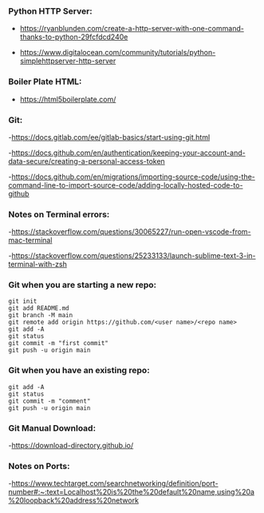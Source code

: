 




### Python HTTP Server:

- https://ryanblunden.com/create-a-http-server-with-one-command-thanks-to-python-29fcfdcd240e 

- https://www.digitalocean.com/community/tutorials/python-simplehttpserver-http-server 


### Boiler Plate HTML:

- https://html5boilerplate.com/ 





### Git:

-https://docs.gitlab.com/ee/gitlab-basics/start-using-git.html

-https://docs.github.com/en/authentication/keeping-your-account-and-data-secure/creating-a-personal-access-token

-https://docs.github.com/en/migrations/importing-source-code/using-the-command-line-to-import-source-code/adding-locally-hosted-code-to-github




### Notes on Terminal errors:

-https://stackoverflow.com/questions/30065227/run-open-vscode-from-mac-terminal

-https://stackoverflow.com/questions/25233133/launch-sublime-text-3-in-terminal-with-zsh


### Git when you are starting a new repo:

	git init
	git add README.md
	git branch -M main
	git remote add origin https://github.com/<user name>/<repo name>
	git add -A 
	git status
	git commit -m "first commit" 
	git push -u origin main


### Git when you have an existing repo:

	git add -A  
	git status    
	git commit -m "comment"
	git push -u origin main  



### Git Manual Download:

-https://download-directory.github.io/



### Notes on Ports:

-https://www.techtarget.com/searchnetworking/definition/port-number#:~:text=Localhost%20is%20the%20default%20name,using%20a%20loopback%20address%20network


